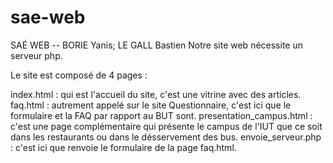 # sae-web
SAÉ WEB -- BORIE Yanis; LE GALL Bastien
Notre site web nécessite un serveur php.

Le site est composé de 4 pages :

index.html : qui est l'accueil du site, c'est une vitrine avec des articles.
faq.html : autrement appelé sur le site Questionnaire, c'est ici que le formulaire et la FAQ par rapport au BUT sont.
presentation_campus.html : c'est une page complémentaire qui présente le campus de l'IUT que ce soit dans les restaurants ou dans le désservement des bus.
envoie_serveur.php : c'est ici que renvoie le formulaire de la page faq.html.
